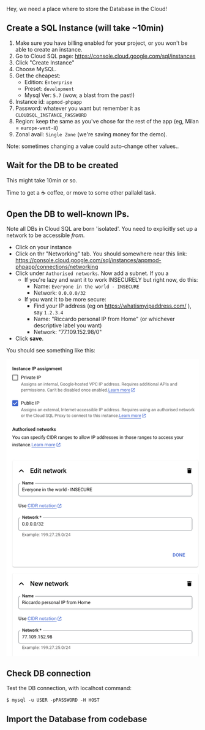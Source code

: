 
Hey, we need a place where to store the Database in the Cloud!

## Create a SQL Instance (will take ~10min)

1. Make sure you have billing enabled for your project, or you won't be able to create an instance.
2. Go to Cloud SQL page: https://console.cloud.google.com/sql/instances
3. Click "Create Instance"
4. Choose MySQL.
5. Get the cheapest:
    * Edition: `Enterprise`
    * Preset: `development`
    * Mysql Ver: `5.7` (wow, a blast from the past!)
6. Instance id: `appmod-phpapp`
7. Password: whatever you want but remember it as `CLOUDSQL_INSTANCE_PASSWORD`
8. Region: keep the same as you've chose for the rest of the app (eg, Milan = `europe-west-8`)
9. Zonal avail: `Single Zone` (we're saving money for the demo).

Note: sometimes changing a value could auto-change other values..

## Wait for the DB to be created

This might take 10min or so.

Time to get a ☕️ coffee, or move to some other pallalel task.

## Open the DB to well-known IPs.

Note all DBs in Cloud SQL are born 'isolated'. You need to explicitly set up a network to be accessible *from*.

* Click on your instance
* Click on thr "Networking" tab. You should somewhere near this link: https://console.cloud.google.com/sql/instances/appmod-phpapp/connections/networking
* Click under `Authorised networks`. Now add a subnet. If you a
    * If you're lazy and want it to work INSECURELY but right now, do this:
        * Name: `Everyone in the world - INSECURE`
        * Network: `0.0.0.0/32`
    * If you want it to be more secure:
        * Find your IP address (eg on https://whatismyipaddress.com/ ), say `1.2.3.4`
        * Name: "Riccardo personal IP from Home" (or whichever descriptive label you want)
        * Network: "77.109.152.98/0"
* Click **save**.

You should see something like this:

![alt text](image.png)

## Check DB connection

Test the DB connection, with localhost command:

```
$ mysql -u USER -pPASSWORD -H HOST
```

## Import the Database from codebase


